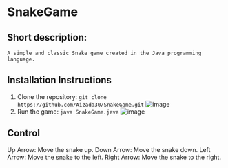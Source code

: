 # SnakeGame

## Short description: 
    A simple and classic Snake game created in the Java programming language.

## Installation Instructions

1. Clone the repository: `git clone https://github.com/Aizada30/SnakeGame.git`
![image](https://github.com/Aizada30/SnakeGame/assets/131680193/47e337f2-ac92-4b2d-b53a-c93aa83fcfd2)
2. Run the game: `java SnakeGame.java`
![image](https://github.com/Aizada30/SnakeGame/assets/131680193/f966d388-2cb7-4a87-86b2-f899c4d39dc3)

## Control

Up Arrow: Move the snake up.
Down Arrow: Move the snake down.
Left Arrow: Move the snake to the left.
Right Arrow: Move the snake to the right.

